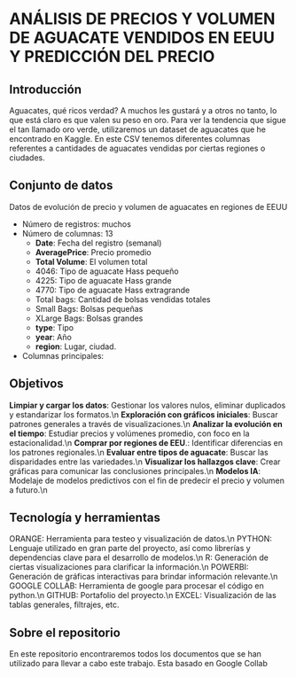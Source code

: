 # ANÁLISIS DE PRECIOS Y VOLUMEN DE AGUACATE VENDIDOS EN EEUU Y PREDICCIÓN DEL PRECIO

## Introducción
Aguacates, qué ricos verdad? A muchos les gustará y a otros no tanto, lo que está claro es que valen su peso en oro. Para ver la tendencia que sigue el tan llamado oro verde, utilizaremos un dataset de aguacates que he encontrado en Kaggle. En este CSV tenemos diferentes columnas referentes a cantidades de aguacates vendidas por ciertas regiones o ciudades.

## Conjunto de datos
Datos de evolución de precio y volumen de aguacates en regiones de EEUU
  - Número de registros: muchos
  - Número de columnas: 13
    -  **Date**: Fecha del registro (semanal)
    -  **AveragePrice**: Precio promedio
    -  **Total Volume**: El volumen total
    -  4046: Tipo de aguacate Hass pequeño
    -  4225: Tipo de aguacate Hass grande
    -  4770: Tipo de aguacate Hass extragrande
    -  Total bags: Cantidad de bolsas vendidas totales
    -  Small Bags: Bolsas pequeñas
    -  XLarge Bags: Bolsas grandes
    -  **type**: Tipo
    -  **year**: Año
    -  **region**: Lugar, ciudad.
  - Columnas principales:

## Objetivos
**Limpiar y cargar los datos**: Gestionar los valores nulos, eliminar duplicados y estandarizar los formatos.\n
**Exploración con gráficos iniciales**: Buscar patrones generales a través de visualizaciones.\n
**Analizar la evolución en el tiempo**: Estudiar precios y volúmenes promedio, con foco en la estacionalidad.\n
**Comprar por regiones de EEU**.: Identificar diferencias en los patrones regionales.\n
**Evaluar entre tipos de aguacate**: Buscar las disparidades entre las variedades.\n
**Visualizar los hallazgos clave**: Crear gráficas para comunicar las conclusiones principales.\n
**Modelos IA**: Modelaje de modelos predictivos con el fin de predecir el precio y volumen a futuro.\n

## Tecnología y herramientas
ORANGE: Herramienta para testeo y visualización de datos.\n
PYTHON: Lenguaje utilizado en gran parte del proyecto, así como librerías y dependencias clave para el desarrollo de modelos.\n
R: Generación de ciertas visualizaciones para clarificar la información.\n
POWERBI: Generación de gráficas interactivas para brindar información relevante.\n
GOOGLE COLLAB: Herramienta de google para procesar el código en python.\n
GITHUB: Portafolio del proyecto.\n
EXCEL: Visualización de las tablas generales, filtrajes, etc.

## Sobre el repositorio
En este repositorio encontraremos todos los documentos que se han utilizado para llevar a cabo este trabajo. Esta basado en Google Collab 


